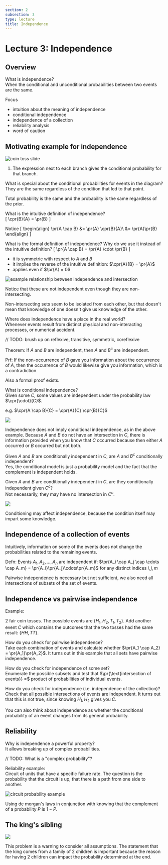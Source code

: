 ```yaml
---
section: 2
subsection: 3
type: lecture
title: Independence
---
```


# Lecture 3: Independence

$\newcommand{\pr}[1]{\mathbf{P}\!\left(#1\right)}$
$\newcommand{\cpr}[2]{\mathbf{P}\!\left(#1\,\middle|\,#2\right)}$

## Overview

What is independence?  
When the conditional and unconditional probabilities between two events are the same.

Focus
* intuition about the meaning of independence
* conditional independence
* independence of a collection
* reliability analysis
* word of caution

## Motivating example for independence

![coin toss slide](unit2lec3-independence\dc9f9a45084779bf0b852750d0d67796.png)

1. The expression next to each branch gives the conditional probability for that branch.

What is special about the conditional probabilities for events in the diagram?   
They are the same regardless of the condition that led to that point.

Total probability is the same and the probability is the same regardless of the prior.

What is the intuitive definition of independence?  
\[
\cpr{B}{A} = \pr{B}
\]

Notice
\[
\begin{align}
\pr{A \cap B} &= \pr{A} \cpr{B}{A}\\
&= \pr{A}\pr{B}
\end{align}
\]

What is the formal definition of independence? Why do we use it instead of the intuitive definition?
\[
\pr{A \cap B} = \pr{A} \cdot \pr{B}
\]
* it is symmetric with respect to $A$ and $B$
* it implies the reverse of the intuitive definition: $\cpr{A}{B} = \pr{A}$
* applies even if $\pr{A} = 0$

![example relationship between independence and intersection](unit2lec3-independence\b7818fccae2e2a94d600b0388d2f3bff.png)

Notice that these are not independent even though they are non-intersecting.

Non-intersecting sets seem to be isolated from each other, but that doesn't mean that knowledge of one doesn't give us knowledge of the other.

Where does independence have a place in the real world?  
Whenever events result from distinct physical and non-interacting processes, or numerical accident.

// TODO: brush up on reflexive, transitive, symmetric, coreflexive

Theorem: If $A$ and $B$ are independent, then $A$ and $B^c$ are independent.

Prf: If the non-occurrence of $B$ gave you information about the occurrence of $A$, then the occurrence of $B$ would likewise give you information, which is a contradiction.

Also a formal proof exists.

What is conditional independence?  
Given some $C$, some values are independent under the probability law $\cpr{\cdot}{C}$.

e.g. $\cpr{A \cap B}{C} = \cpr{A}{C} \cpr{B}{C}$

![](unit2lec3-independence\51037da728515b76fad8defa93dfa411.png)

Independence does not imply conditional independence, as in the above example. Because $A$ and $B$ do not have an intersection in $C$, there is information provided when you know that $C$ occurred because then either $A$ occurred or $B$ occurred but not both.

Given $A$ and $B$ are conditionally independent in $C$, are $A$ and $B^c$ conditionally independent?  
Yes, the conditional model is just a probability model and the fact that the complement is independent holds.

Given $A$ and $B$ are conditionally independent in $C$, are they conditionally independent given $C^c$?  
Not necessarily, they may have no intersection in $C^c$.

![](unit2lec3-independence\5c816d4fe0a65e2382eb2298b024903b.png)

Conditioning may affect independence, because the condition itself may impart some knowledge.

## Independence of a collection of events

Intuitively, information on some of the events does not change the probabilities related to the remaining events.

Defn: Events $A_1, A_2, \dots, A_n$ are independent if: $\pr{A_i \cap A_j \cap \cdots \cap A_m} = \pr{A_i}\pr{A_j}\cdots\pr{A_m}$ for any distinct indices $i, j, m$

Pairwise independence is necessary but not sufficient, we also need all intersections of subsets of the set of events.


## Independence vs pairwise independence

Example:

2 fair coin tosses. The possible events are $\{H_1, H_2, T_1, T_2\}$. Add another event $C$ which contains the outcomes that the two tosses had the same result: $\{HH, TT\}$.

How do you check for pairwise independence?  
Take each combination of events and calculate whether $\pr{A_1 \cap A_2} = \pr{A_1}\pr{A_2}$. It turns out in this example that all sets have pairwise independence.

How do you check for independence of some set?  
Enumerate the possible subsets and test that $\pr{\text{intersection of events}} =$ product of probabilities of individual events.

How do you check for independence (i.e. independence of the collection)?  
Check that all possible intersections of events are independent. It turns out that this is not true, since knowing $H_1, H_2$ gives you $C$.

You can also think about independence as whether the conditional probability of an event changes from its general probability.

## Reliability

Why is independence a powerful property?  
It allows breaking up of complex probabilities.

// TODO: What is a "complex probability"?

Reliability example:  
Circuit of units that have a specific failure rate. The question is the probability that the circuit is up, that there is a path from one side to another.

![circuit probability example](unit2lec3-independence\f66e1fdbf2457c828a72bc55e777b881.png)

Using de morgan's laws in conjunction with knowing that the complement of a probability $P$ is $1-P$.

## The king's sibling

![](unit2lec3-independence\dc853f8df0b65f796de19f34a240f1ee.png)

This problem is a warning to consider all assumptions. The statement that the king comes from a family of 2 children is important because the reason for having 2 children can impact the probability determined at the end.
